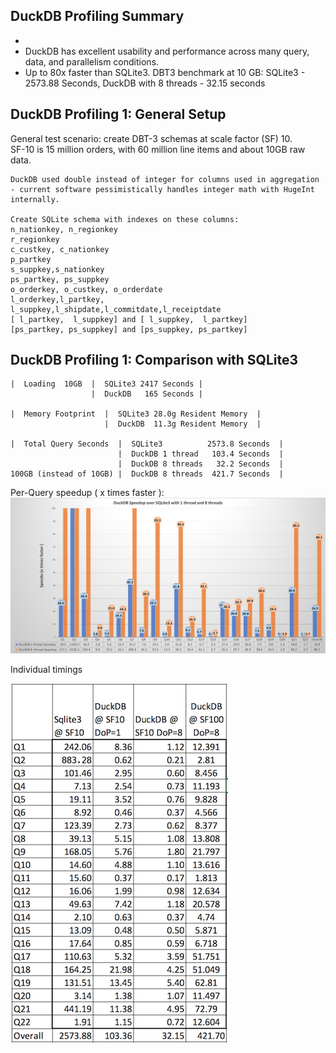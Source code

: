 ## DuckDB Profiling Summary
* 
* DuckDB has excellent usability and performance across many query, data, and parallelism conditions.
* Up to 80x faster than SQLite3. DBT3 benchmark at 10 GB:  SQLite3 - 2573.88 Seconds, DuckDB with 8 threads - 32.15 seconds

## DuckDB Profiling 1: General Setup
General test scenario:  create DBT-3 schemas at scale factor (SF) 10.  
SF-10 is 15 million orders, with 60 million line items and about 10GB raw data.  

```
DuckDB used double instead of integer for columns used in aggregation - current software pessimistically handles integer math with HugeInt internally.  

Create SQLite schema with indexes on these columns:
n_nationkey, n_regionkey 
r_regionkey 
c_custkey, c_nationkey
p_partkey
s_suppkey,s_nationkey
ps_partkey, ps_suppkey
o_orderkey, o_custkey, o_orderdate
l_orderkey,l_partkey,
l_suppkey,l_shipdate,l_commitdate,l_receiptdate
[ l_partkey,  l_suppkey] and [ l_suppkey,  l_partkey]
[ps_partkey, ps_suppkey] and [ps_suppkey, ps_partkey]
```
## DuckDB Profiling 1: Comparison with SQLite3
```
|  Loading  10GB  |  SQLite3 2417 Seconds |  
                  |  DuckDB   165 Seconds |

|  Memory Footprint  |  SQLite3 28.0g Resident Memory  |
                     |  DuckDB  11.3g Resident Memory  |

|  Total Query Seconds  |  SQLite3          2573.8 Seconds  |
                        |  DuckDB 1 thread   103.4 Seconds  |
                        |  DuckDB 8 threads   32.2 Seconds  |
100GB (instead of 10GB) |  DuckDB 8 threads  421.7 Seconds  |
```
Per-Query speedup ( x times faster ):
![](https://github.com/jtommaney/blog/blob/blog/assets/DuckDB_Speedup.png?raw=true) 


Individual timings

![](https://github.com/jtommaney/blog/blob/blog/assets/DuckDB_SQLite.png?raw=true) 
